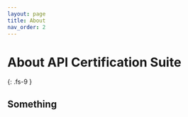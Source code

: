 ```yaml
---
layout: page
title: About
nav_order: 2
---
```


# About API Certification Suite
{: .fs-9 }

## Something 
